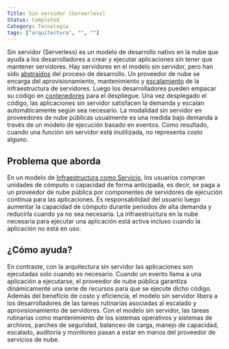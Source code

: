 ```yaml
---
Title: Sin servidor (Serverless)
Status: Completed
Category: Tecnología
tags: ["arquitectura", "", ""]
---
```


Sin servidor (Serverless) es un modelo de desarrollo nativo en la nube que ayuda a los desarrolladores a
crear y ejecutar aplicaciones sin tener que mantener servidores.
Hay servidores en el modelo sin servidor, pero han sido [abstraídos](/es/abstraction/) del proceso de desarrollo.
Un proveedor de nube se encarga del aprovisionamiento, mantenimiento y [escalamiento](/es/scalability/) de la infraestructura de servidores.
Luego los desarrolladores pueden empacar su código en [contenedores](/es/containers/) para el despliegue.
Una vez desplegado el código, las aplicaciones sin servidor satisfacen la demanda y escalan automáticamente según sea necesario.
La modalidad sin servidor en proveedores de nube públicas usualmente es una medida bajo demanda a través de un modelo de ejecución basado en eventos.
Como resultado, cuando una función sin servidor está inutilizada, no representa costo alguno.

## Problema que aborda

En un modelo de [Infraestructura como Servicio](/es/infraestructura-as-a-service/),
los usuarios compran unidades de cómputo o capacidad de forma anticipada, es decir, se paga a un proveedor de nube pública por componentes de servidores de ejecución continua para las aplicaciones.
Es responsabilidad del usuario luego aumentar la capacidad de cómputo durante periodos de alta demanda y
reducirla cuando ya no sea necesaria.
La infraestructura en la nube necesaria para ejecutar una aplicación está activa incluso cuando la aplicación no está en uso.

## ¿Cómo ayuda?

En contraste, con la arquitectura sin servidor las aplicaciones son ejecutadas solo cuando es necesario.
Cuando un evento llama a una aplicación a ejecutarse, el proveedor de nube pública garantiza dinámicamente una serie de recursos para que se ejecute dicho código.
Además del beneficio de costo y eficiencia,
el modelo sin servidor libera a los desarrolladores de las tareas rutinarias asociadas al escalado y aprovisionamiento de servidores.
Con el modelo sin servidor, las tareas rutinarias como mantenimiento de los sistemas operativos y sistemas de archivos, parches de seguridad,
balanceo de carga, manejo de capacidad, escalado, auditoría y monitoreo pasan a estar en manos del proveedor de servicios de nube.